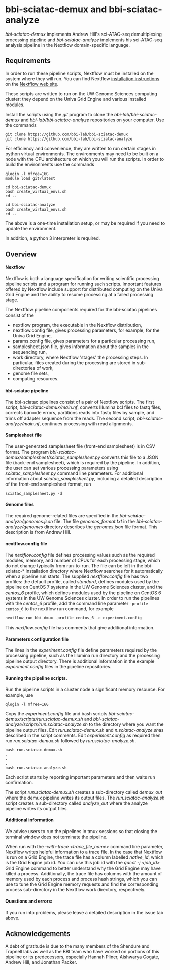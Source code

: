 # bbi-sciatac-demux and bbi-sciatac-analyze

*bbi-sciatac-demux* implements Andrew Hill's sci-ATAC-seq demultiplexing processing pipeline and *bbi-sciatac-analyze* implements his sci-ATAC-seq analysis pipeline in the Nextflow domain-specific language.

## Requirements

In order to run these pipeline scripts, Nextflow must be installed on the system where they will run. You can find Nextflow [installation instructions](https://www.nextflow.io/docs/latest/getstarted.html#installation) on the [Nextflow web site](https://www.nextflow.io).

These scripts are written to run on the UW Genome Sciences computing cluster: they depend on the Univa Grid Engine and various installed modules.

Install the scripts using the *git* program to clone the *bbi-lab/bbi-sciatac-demux* and *bbi-lab/bbi-sciatac-analyze* repositories on your computer. Use the commands

```
git clone https://github.com/bbi-lab/bbi-sciatac-demux
git clone https://github.com/bbi-lab/bbi-sciatac-analyze
```

For efficiency and convenience, they are written to run certain stages in python virtual environments. The environments may need to be built on a node with the CPU architecture on which you will run the scripts. In order to build the environments use the commands

```
qlogin -l mfree=16G
module load git/latest

cd bbi-sciatac-demux
bash create_virtual_envs.sh
cd ..

cd bbi-sciatac-analyze
bash create_virtual_envs.sh
cd ..
```

The above is a one-time installation setup, or may be required if you need to update the environment.

In addition, a python 3 interpreter is required.


## Overview

#### Nextflow

Nextflow is both a language specification for writing scientific processing pipeline scripts and a program for running such scripts. Important features offered by Nextflow include support for distributed computing on the Univa Grid Engine and the ability to resume processing at a failed processing stage.

The Nextflow pipeline components required for the bbi-sciatac pipelines consist of the

* nextflow program, the executable in the Nextflow distribution,
* nextflow.config file, gives processing parameters, for example, for the Univa Grid Engine,
* params.config file, gives parameters for a particular processing run,
* samplesheet.json file, gives information about the samples in the sequencing run,
* work directory, where Nextflow 'stages' the processing steps. In particular, files created during the processing are stored in sub-directories of work,
* genome file sets,
* computing resources.

#### bbi-sciatac pipeline

The bbi-sciatac pipelines consist of a pair of Nextflow scripts. The first script, *bbi-sciatac-demux/main.nf*, converts Illumina bcl files to fastq files, corrects barcode errors, partitions reads into fastq files by sample, and trims off adapter sequence from the reads. The second script, *bbi-sciatac-analyze/main.nf*, continues processing with read alignments.

#### Samplesheet file

The user-generated samplesheet file (front-end samplesheet) is in CSV format. The program *bbi-sciatac-demux/samplesheet/sciatac_samplesheet.py* converts this file to a JSON file (back-end samplesheet), which is required by the pipeline. In addition, the user can set various processing parameters using *sciatac_samplesheet.py* command line parameters. For additional information about *sciatac_samplesheet.py*, including a detailed description of the front-end samplesheet format, run

```
sciatac_samplesheet.py -d
```

#### Genome files

The required genome-related files are specified in the *bbi-sciatac-analyze/genomes.json* file. The file *genomes_format.txt* in the *bbi-sciatac-analyze/genomes* directory describes the *genomes.json* file format. This description is from Andrew Hill.

#### nextflow.config file

The *nextflow.config* file defines processing values such as the required modules, memory, and number of CPUs for each processing stage, which do not change typically from run-to-run. The file can be left in the bbi-sciatac-\* installation directory where Nextflow searches for it automatically when a pipeline run starts. The supplied *nextflow.config* file has two profiles: the default profile, called *standard*, defines modules used by the pipeline on CentOS 7 systems in the UW Genome Sciences cluster, and the *centos_6* profile, which defines modules used by the pipeline on CentOS 6 systems in the UW Genome Sciences cluster. In order to run the pipelines with the *centos_6* profile, add the command line parameter `-profile centos_6` to the nextflow run command, for example


```
nextflow run bbi-dmux -profile centos_6 -c experiment.config
```

This *nextflow.config* file has comments that give additional information.

#### Parameters configuration file

The lines in the *experiment.config* file define parameters required by the processing pipeline, such as the Illumina run directory and the processing pipeline output directory. There is additional information in the example *experiment.config* files in the pipeline repositories.

#### Running the pipeline scripts.

Run the pipeline scripts in a cluster node a significant memory resource. For example, use

```
qlogin -l mfree=16G
```

Copy the *experiment.config* file and bash scripts *bbi-sciatac-demux/scripts/run.sciatac-demux.sh* and *bbi-sciatac-analyze/scripts/run.sciatac-analyze.sh* to the directory where you want the pipeline output files. Edit *run.sciatac-demux.sh* and *n.sciatac-analyze.sh*as described in the script comments. Edit *experiment.config* as required then run *run.sciatac-demux.sh* followed by *run.sciatac-analyze.sh*.

```
bash run.sciatac-demux.sh
.
.
.
bash run.sciatac-analyze.sh
```

Each script starts by reporting important parameters and then waits run confirmation.

The script *run.sciatac-demux.sh* creates a sub-directory called *demux_out* where the demux pipeline writes its output files. The *run.sciatac-analyze.sh* script creates a sub-directory called *analyze_out* where the analyze pipeline writes its output files.

#### Additional information

We advise users to run the pipelines in tmux sessions so that closing the terminal window does not terminate the pipeline.

When run with the *-with-trace <trace_file_name>* command line parameter, Nextflow writes helpful information to a trace file. In the case that Nextflow is run on a Grid Engine, the trace file has a column labelled *native_id*, which is the Grid Engine job id. You can use this job id with the *qacct -j <job_id>* Grid Engine command to better understand why the Grid Engine may have killed a process. Additionally, the trace file has columns with the amount of memory used by each process and process hash strings, which you can use to tune the Grid Engine memory requests and find the corresponding process sub-directory in the Nextflow work directory, respectively.

#### Questions and errors:
If you run into problems, please leave a detailed description in the issue tab above.

## Acknowledgements

A debt of gratitude is due to the many members of the Shendure and Trapnell labs as well as the BBI team who have worked on portions of this pipeline or its predecessors, especially Hannah Pliner, Aishwarya Gogate, Andrew Hill, and Jonathan Packer.
